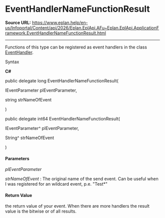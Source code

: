 # EventHandlerNameFunctionResult

**Source URL:** https://www.eplan.help/en-us/Infoportal/Content/api/2026/Eplan.EplApi.AFu~Eplan.EplApi.ApplicationFramework.EventHandlerNameFunctionResult.html

---

Functions of this type can be registered as event handlers in the class [EventHandler](Eplan.EplApi.AFu~Eplan.EplApi.ApplicationFramework.EventHandler.html).

Syntax

**C#**



public delegate long EventHandlerNameFunctionResult( 

   IEventParameter pIEventParameter,

   string strNameOfEvent

)

public delegate int64 EventHandlerNameFunctionResult( 

   IEventParameter^ pIEventParameter,

   String^ strNameOfEvent

)


#### Parameters

*pIEventParameter*


*strNameOfEvent*
:   The original name of the send event. Can be useful when I was registered for an wildcard event, p.e. "Test\*"

#### Return Value

the return value of your event. When there are more handlers the result value is the bitwise or of all results.
